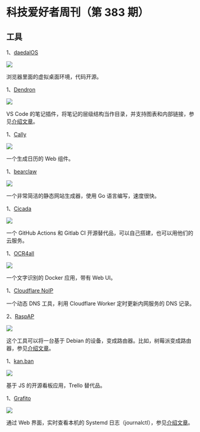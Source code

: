 # 科技爱好者周刊（第 383 期）

## 工具

1、[daedalOS](https://github.com/DustinBrett/daedalOS)

![](https://cdn.beekka.com/blogimg/asset/202505/bg2025052602.webp)

浏览器里面的虚拟桌面环境，代码开源。

1、[Dendron](https://www.dendron.so/)

![](https://cdn.beekka.com/blogimg/asset/202505/bg2025052633.webp)

VS Code 的笔记插件，将笔记的层级结构当作目录，并支持图表和内部链接，参见[介绍文章](https://www.xda-developers.com/how-i-use-dendron-to-organize-project-documentation-across-devices/)。

1、[Cally](https://wicky.nillia.ms/cally/)

![](https://cdn.beekka.com/blogimg/asset/202404/bg2024041411.webp)

一个生成日历的 Web 组件。

1、[bearclaw](https://github.com/donuts-are-good/bearclaw)

![](https://cdn.beekka.com/blogimg/asset/202311/bg2023110604.webp)

一个非常简洁的静态网站生成器，使用 Go 语言编写，速度很快。

1、[Cicada](https://github.com/Cicada-Software/cicada)

![](https://cdn.beekka.com/blogimg/asset/202311/bg2023110701.webp)

一个 GitHub Actions 和 Gitlab CI 开源替代品，可以自己搭建，也可以用他们的云服务。


1、[OCR4all](https://www.ocr4all.org/)

![](https://cdn.beekka.com/blogimg/asset/202502/bg2025021508.webp)

一个文字识别的 Docker 应用，带有 Web UI。

1、[Cloudflare NoIP](https://github.com/devrim/cloudflare-noip)

一个动态 DNS 工具，利用 Cloudflare Worker 定时更新内网服务的 DNS 记录。

2、[RaspAP](https://raspap.com/)

![](https://cdn.beekka.com/blogimg/asset/202505/bg2025053002.webp)

这个工具可以将一台基于 Debian 的设备，变成路由器。比如，树莓派变成路由器，参见[介绍文章](https://www.xda-developers.com/turn-raspberry-pi-into-travel-router/)。

1、[kan.ban](https://github.com/kanbn/kan)

![](https://cdn.beekka.com/blogimg/asset/202506/bg2025060312.webp)

基于 JS 的开源看板应用，Trello 替代品。

1、[Grafito](https://github.com/ralsina/grafito)

![](https://cdn.beekka.com/blogimg/asset/202506/bg2025060313.webp)

通过 Web 界面，实时查看本机的 Systemd 日志（journalctl），参见[介绍文章](https://linuxiac.com/grafito-systemd-journal-log-viewer-with-a-beautiful-web-ui/)。
